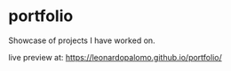 # portfolio
Showcase of projects I have worked on.

live preview at: https://leonardopalomo.github.io/portfolio/
